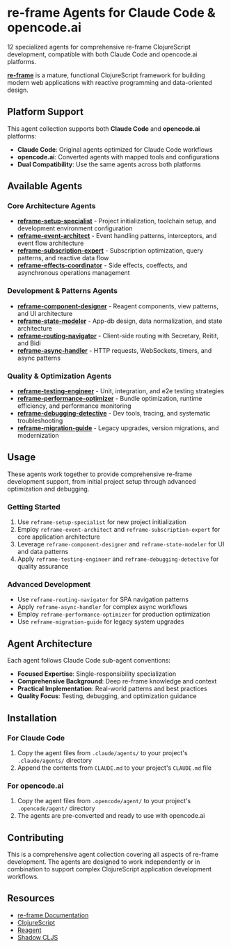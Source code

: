 # re-frame Agents for Claude Code & opencode.ai

12 specialized agents for comprehensive re-frame ClojureScript development, compatible with both Claude Code and opencode.ai platforms.

**[re-frame](https://day8.github.io/re-frame/re-frame/)** is a mature, functional ClojureScript framework for building modern web applications with reactive programming and data-oriented design.

## Platform Support

This agent collection supports both **Claude Code** and **opencode.ai** platforms:

- **Claude Code**: Original agents optimized for Claude Code workflows
- **opencode.ai**: Converted agents with mapped tools and configurations
- **Dual Compatibility**: Use the same agents across both platforms

## Available Agents

### Core Architecture Agents
- **[reframe-setup-specialist](/.claude/agents/reframe-setup-specialist.md)** - Project initialization, toolchain setup, and development environment configuration
- **[reframe-event-architect](/.claude/agents/reframe-event-architect.md)** - Event handling patterns, interceptors, and event flow architecture  
- **[reframe-subscription-expert](/.claude/agents/reframe-subscription-expert.md)** - Subscription optimization, query patterns, and reactive data flow
- **[reframe-effects-coordinator](/.claude/agents/reframe-effects-coordinator.md)** - Side effects, coeffects, and asynchronous operations management

### Development & Patterns Agents
- **[reframe-component-designer](/.claude/agents/reframe-component-designer.md)** - Reagent components, view patterns, and UI architecture
- **[reframe-state-modeler](/.claude/agents/reframe-state-modeler.md)** - App-db design, data normalization, and state architecture
- **[reframe-routing-navigator](/.claude/agents/reframe-routing-navigator.md)** - Client-side routing with Secretary, Reitit, and Bidi
- **[reframe-async-handler](/.claude/agents/reframe-async-handler.md)** - HTTP requests, WebSockets, timers, and async patterns

### Quality & Optimization Agents  
- **[reframe-testing-engineer](/.claude/agents/reframe-testing-engineer.md)** - Unit, integration, and e2e testing strategies
- **[reframe-performance-optimizer](/.claude/agents/reframe-performance-optimizer.md)** - Bundle optimization, runtime efficiency, and performance monitoring
- **[reframe-debugging-detective](/.claude/agents/reframe-debugging-detective.md)** - Dev tools, tracing, and systematic troubleshooting
- **[reframe-migration-guide](/.claude/agents/reframe-migration-guide.md)** - Legacy upgrades, version migrations, and modernization

## Usage

These agents work together to provide comprehensive re-frame development support, from initial project setup through advanced optimization and debugging.

### Getting Started
1. Use `reframe-setup-specialist` for new project initialization
2. Employ `reframe-event-architect` and `reframe-subscription-expert` for core application architecture
3. Leverage `reframe-component-designer` and `reframe-state-modeler` for UI and data patterns
4. Apply `reframe-testing-engineer` and `reframe-debugging-detective` for quality assurance

### Advanced Development
- Use `reframe-routing-navigator` for SPA navigation patterns
- Apply `reframe-async-handler` for complex async workflows
- Employ `reframe-performance-optimizer` for production optimization
- Use `reframe-migration-guide` for legacy system upgrades

## Agent Architecture

Each agent follows Claude Code sub-agent conventions:
- **Focused Expertise**: Single-responsibility specialization
- **Comprehensive Background**: Deep re-frame knowledge and context
- **Practical Implementation**: Real-world patterns and best practices
- **Quality Focus**: Testing, debugging, and optimization guidance

## Installation

### For Claude Code
1. Copy the agent files from `.claude/agents/` to your project's `.claude/agents/` directory
2. Append the contents from `CLAUDE.md` to your project's `CLAUDE.md` file

### For opencode.ai
1. Copy the agent files from `.opencode/agent/` to your project's `.opencode/agent/` directory
2. The agents are pre-converted and ready to use with opencode.ai

## Contributing

This is a comprehensive agent collection covering all aspects of re-frame development. The agents are designed to work independently or in combination to support complex ClojureScript application development workflows.

## Resources

- [re-frame Documentation](https://day8.github.io/re-frame/re-frame/)
- [ClojureScript](https://clojurescript.org/)
- [Reagent](https://reagent-project.github.io/)
- [Shadow CLJS](https://shadow-cljs.github.io/docs/UsersGuide.html)